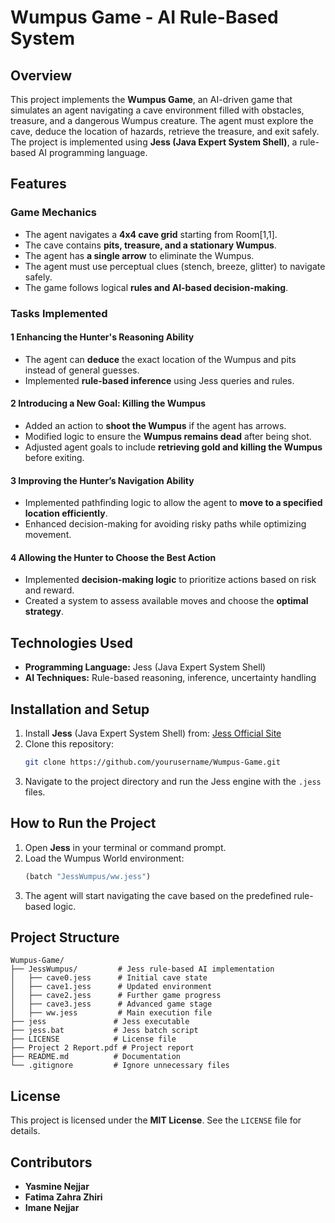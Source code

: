 
# Wumpus Game - AI Rule-Based System

## Overview
This project implements the **Wumpus Game**, an AI-driven game that simulates an agent navigating a cave environment filled with obstacles, treasure, and a dangerous Wumpus creature. The agent must explore the cave, deduce the location of hazards, retrieve the treasure, and exit safely. The project is implemented using **Jess (Java Expert System Shell)**, a rule-based AI programming language.

## Features
### Game Mechanics
- The agent navigates a **4x4 cave grid** starting from Room[1,1].
- The cave contains **pits, treasure, and a stationary Wumpus**.
- The agent has **a single arrow** to eliminate the Wumpus.
- The agent must use perceptual clues (stench, breeze, glitter) to navigate safely.
- The game follows logical **rules and AI-based decision-making**.

### Tasks Implemented
#### 1️ **Enhancing the Hunter's Reasoning Ability**
- The agent can **deduce** the exact location of the Wumpus and pits instead of general guesses.
- Implemented **rule-based inference** using Jess queries and rules.

#### 2️ **Introducing a New Goal: Killing the Wumpus**
- Added an action to **shoot the Wumpus** if the agent has arrows.
- Modified logic to ensure the **Wumpus remains dead** after being shot.
- Adjusted agent goals to include **retrieving gold and killing the Wumpus** before exiting.

#### 3️ **Improving the Hunter’s Navigation Ability**
- Implemented pathfinding logic to allow the agent to **move to a specified location efficiently**.
- Enhanced decision-making for avoiding risky paths while optimizing movement.

#### 4️ **Allowing the Hunter to Choose the Best Action**
- Implemented **decision-making logic** to prioritize actions based on risk and reward.
- Created a system to assess available moves and choose the **optimal strategy**.

## Technologies Used
- **Programming Language:** Jess (Java Expert System Shell)
- **AI Techniques:** Rule-based reasoning, inference, uncertainty handling

## Installation and Setup
1. Install **Jess** (Java Expert System Shell) from: [Jess Official Site](http://www.jessrules.com/)
2. Clone this repository:
   ```bash
   git clone https://github.com/yourusername/Wumpus-Game.git
   ```
3. Navigate to the project directory and run the Jess engine with the `.jess` files.

## How to Run the Project
1. Open **Jess** in your terminal or command prompt.
2. Load the Wumpus World environment:
   ```lisp
   (batch "JessWumpus/ww.jess")
   ```
3. The agent will start navigating the cave based on the predefined rule-based logic.

## Project Structure
```
Wumpus-Game/
├── JessWumpus/         # Jess rule-based AI implementation
│   ├── cave0.jess      # Initial cave state
│   ├── cave1.jess      # Updated environment
│   ├── cave2.jess      # Further game progress
│   ├── cave3.jess      # Advanced game stage
│   ├── ww.jess         # Main execution file
├── jess               # Jess executable
├── jess.bat           # Jess batch script
├── LICENSE            # License file
├── Project 2 Report.pdf # Project report
├── README.md          # Documentation
└── .gitignore         # Ignore unnecessary files
```

## License
This project is licensed under the **MIT License**. See the `LICENSE` file for details.

## Contributors
- **Yasmine Nejjar**
- **Fatima Zahra Zhiri**
- **Imane Nejjar**
